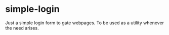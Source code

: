 # simple-login
Just a simple login form to gate webpages. 
To be used as a utility whenever the need arises.


